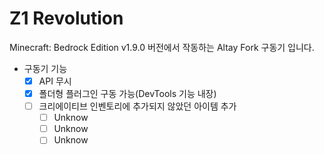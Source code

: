 # Z1 Revolution


Minecraft: Bedrock Edition v1.9.0 버전에서 작동하는 Altay Fork 구동기 입니다.

- 구동기 기능
  - [X] API 무시
  - [x] 폴더형 플러그인 구동 가능(DevTools 기능 내장)
  - [ ] 크리에이티브 인벤토리에 추가되지 않았던 아이템 추가
    - [ ] Unknow
    - [ ] Unknow
    - [ ] Unknow
